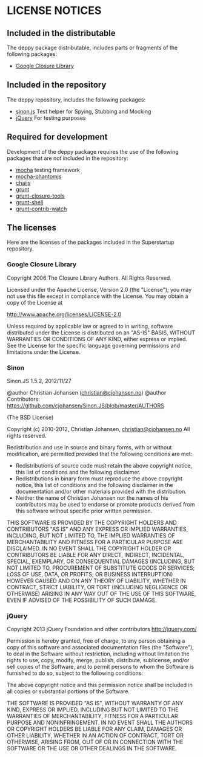 # LICENSE NOTICES

## Included in the distributable

The deppy package distributable, includes parts or fragments of the following packages:

* [Google Closure Library](https://developers.google.com/closure/library/)


## Included in the repository

The deppy repository, includes the following packages:

* [sinon.js](http://sinonjs.org/) Test helper for Spying, Stubbing and Mocking
* [jQuery](http://jquery.com) For testing purposes




## Required for development

Development of the deppy package requires the use of the following packages that are not included in the repository:

* [mocha](http://visionmedia.github.com/mocha/) testing framework
* [mocha-phantomjs](http://metaskills.net/mocha-phantomjs/)
* [chaijs](http://chaijs.com)
* [grunt](http://gruntjs.com)
* [grunt-closure-tools](https://github.com/thanpolas/grunt-closure-tools)
* [grunt-shell](https://github.com/sindresorhus/grunt-shell)
* [grunt-contrib-watch](https://github.com/gruntjs/grunt-contrib-watch)


## The licenses
Here are the licenses of the packages included in the Superstartup repository.

### Google Closure Library
Copyright 2006 The Closure Library Authors. All Rights Reserved.

Licensed under the Apache License, Version 2.0 (the "License");
you may not use this file except in compliance with the License.
You may obtain a copy of the License at

http://www.apache.org/licenses/LICENSE-2.0

Unless required by applicable law or agreed to in writing, software
distributed under the License is distributed on an "AS-IS" BASIS,
WITHOUT WARRANTIES OR CONDITIONS OF ANY KIND, either express or implied.
See the License for the specific language governing permissions and
limitations under the License.

### Sinon

Sinon.JS 1.5.2, 2012/11/27

@author Christian Johansen (christian@cjohansen.no)
@author Contributors: https://github.com/cjohansen/Sinon.JS/blob/master/AUTHORS

(The BSD License)

Copyright (c) 2010-2012, Christian Johansen, christian@cjohansen.no
All rights reserved.

Redistribution and use in source and binary forms, with or without modification,
are permitted provided that the following conditions are met:

   * Redistributions of source code must retain the above copyright notice,
     this list of conditions and the following disclaimer.
   * Redistributions in binary form must reproduce the above copyright notice,
     this list of conditions and the following disclaimer in the documentation
     and/or other materials provided with the distribution.
   * Neither the name of Christian Johansen nor the names of his contributors
     may be used to endorse or promote products derived from this software
     without specific prior written permission.

THIS SOFTWARE IS PROVIDED BY THE COPYRIGHT HOLDERS AND CONTRIBUTORS "AS IS" AND
ANY EXPRESS OR IMPLIED WARRANTIES, INCLUDING, BUT NOT LIMITED TO, THE IMPLIED
WARRANTIES OF MERCHANTABILITY AND FITNESS FOR A PARTICULAR PURPOSE ARE
DISCLAIMED. IN NO EVENT SHALL THE COPYRIGHT HOLDER OR CONTRIBUTORS BE LIABLE
FOR ANY DIRECT, INDIRECT, INCIDENTAL, SPECIAL, EXEMPLARY, OR CONSEQUENTIAL
DAMAGES (INCLUDING, BUT NOT LIMITED TO, PROCUREMENT OF SUBSTITUTE GOODS OR
SERVICES; LOSS OF USE, DATA, OR PROFITS; OR BUSINESS INTERRUPTION) HOWEVER
CAUSED AND ON ANY THEORY OF LIABILITY, WHETHER IN CONTRACT, STRICT LIABILITY,
OR TORT (INCLUDING NEGLIGENCE OR OTHERWISE) ARISING IN ANY WAY OUT OF THE USE OF
THIS SOFTWARE, EVEN IF ADVISED OF THE POSSIBILITY OF SUCH DAMAGE.

### jQuery

Copyright 2013 jQuery Foundation and other contributors
http://jquery.com/

Permission is hereby granted, free of charge, to any person obtaining
a copy of this software and associated documentation files (the
"Software"), to deal in the Software without restriction, including
without limitation the rights to use, copy, modify, merge, publish,
distribute, sublicense, and/or sell copies of the Software, and to
permit persons to whom the Software is furnished to do so, subject to
the following conditions:

The above copyright notice and this permission notice shall be
included in all copies or substantial portions of the Software.

THE SOFTWARE IS PROVIDED "AS IS", WITHOUT WARRANTY OF ANY KIND,
EXPRESS OR IMPLIED, INCLUDING BUT NOT LIMITED TO THE WARRANTIES OF
MERCHANTABILITY, FITNESS FOR A PARTICULAR PURPOSE AND
NONINFRINGEMENT. IN NO EVENT SHALL THE AUTHORS OR COPYRIGHT HOLDERS BE
LIABLE FOR ANY CLAIM, DAMAGES OR OTHER LIABILITY, WHETHER IN AN ACTION
OF CONTRACT, TORT OR OTHERWISE, ARISING FROM, OUT OF OR IN CONNECTION
WITH THE SOFTWARE OR THE USE OR OTHER DEALINGS IN THE SOFTWARE.

